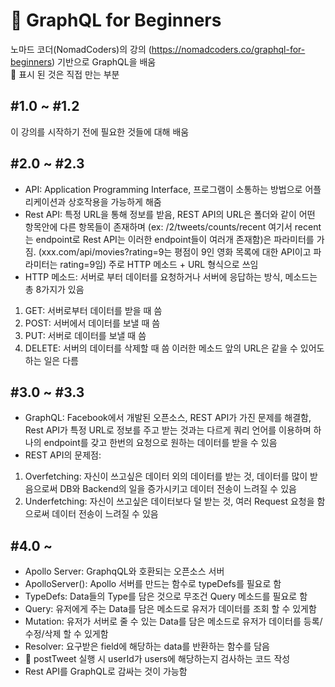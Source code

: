 # 📖 GraphQL for Beginners 
노마드 코더(NomadCoders)의 강의 (https://nomadcoders.co/graphql-for-beginners) 기반으로 GraphQL을 배움<br>
📖 표시 된 것은 직접 만는 부분

## #1.0 ~ #1.2
이 강의를 시작하기 전에 필요한 것들에 대해 배움

## #2.0 ~ #2.3
- API: Application Programming Interface, 프로그램이 소통하는 방법으로 어플리케이션과 상호작용을 가능하게 해줌
- Rest API: 특정 URL을 통해 정보를 받음, REST API의 URL은 폴더와 같이 어떤 항목안에 다른 항목들이 존재하며 (ex: /2/tweets/counts/recent 여기서 recent는 endpoint로 Rest API는 이러한 endpoint들이 여러개 존재함)은 파라미터를 가짐. (xxx.com/api/movies?rating=9는 평점이 9인 영화 목록에 대한 API이고 파라미터는 rating=9임) 주로 HTTP 메소드 + URL 형식으로 쓰임
- HTTP 메소드: 서버로 부터 데이터를 요청하거나 서버에 응답하는 방식, 메소드는 총 8가지가 있음
1. GET: 서버로부터 데이터를 받을 때 씀
2. POST: 서버에서 데이터를 보낼 때 씀
3. PUT: 서버로 데이터를 보낼 때 씀
4. DELETE: 서버의 데이터를 삭제할 때 씀
이러한 메소드 앞의 URL은 같을 수 있어도 하는 일은 다름

## #3.0 ~ #3.3
- GraphQL: Facebook에서 개발된 오픈소스, REST API가 가진 문제를 해결함, Rest API가 특정 URL로 정보를 주고 받는 것과는 다르게 쿼리 언어를 이용하며 하나의 endpoint를 갖고 한번의 요청으로 원하는 데이터를 받을 수 있음
- REST API의 문제점:
1. Overfetching: 자신이 쓰고싶은 데이터 외의 데이터를 받는 것, 데이터를 많이 받음으로써 DB와 Backend의 일을 증가시키고 데이터 전송이 느려질 수 있음
2. Underfetching: 자신이 쓰고싶은 데이터보다 덜 받는 것, 여러 Request 요청을 함으로써 데이터 전송이 느려질 수 있음

## #4.0 ~ #
- Apollo Server: GraphqQL와 호환되는 오픈소스 서버
- ApolloServer(): Apollo 서버를 만드는 함수로 typeDefs를 필요로 함
- TypeDefs: Data들의 Type를 담은 것으로 무조건 Query 메소드를 필요로 함
- Query: 유저에게 주는 Data를 담은 메소드로 유저가 데이터를 조회 할 수 있게함
- Mutation: 유저가 서버로 줄 수 있는 Data를 담은 메소드로 유저가 데이터를 등록/수정/삭제 할 수 있게함
- Resolver: 요구받은 field에 해당하는 data를 반환하는 함수를 담음
- 📖 postTweet 실행 시 userId가 users에 해당하는지 검사하는 코드 작성
- Rest API를 GraphQL로 감싸는 것이 가능함
